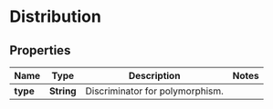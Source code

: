 
# Distribution

## Properties
Name | Type | Description | Notes
------------ | ------------- | ------------- | -------------
**type** | **String** | Discriminator for polymorphism.  | 



